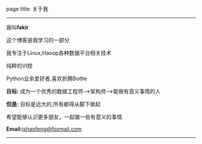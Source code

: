 page
title: 关于我
***
我叫**fakir**

这个博客是我学习的一部分

我专注于Linux,Haoop各种数据平台相关技术

纯粹的VI控

Python业余爱好者,喜欢折腾Bottle

**目标:** 成为一个优秀的数据工程师-->架构师-->能做有意义事情的人

**但是:** 目标是远大的,所有都得从脚下做起

希望能够认识更多朋友，一起做一些有意义的事情

**Email:**[ishaofeng@foxmail.com](mailto:ishaofeng@foxmail.com)
***